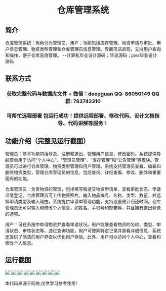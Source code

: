 <p><h1 align="center">仓库管理系统</h1></p>

## 简介
仓库管理系统：角色分为管理员、用户；功能包括库存管理、物资申请与审批、用户信息管理、物资类型管理和仓库管理员信息管理。界面简洁直观，支持用户查询和操作，便于仓库高效管理。    --计算机毕业设计源码；毕设源码；java毕业设计源码


## 联系方式
<p><h3 align="center">获取完整代码与数据库文件 + 微信：deepguan QQ: 86050149 QQ群: 783742310</h3></p>
<p><h3 align="center">可帮忙远程部署 包运行成功！提供远程部署、修改代码、设计文档指导、代码讲解等服务！</h3></p>

## 功能介绍（完整见运行截图）
管理员：基本功能包括登录、注册和退出，管理用户信息，修改密码。系统提供导航菜单用于访问“个人中心”、“管理员管理”、“库存管理”和“公告管理”等模块。管理员可以进行仓库管理、物资类型管理和用户管理。系统支持管理员查看、编辑和删除物资类型，管理仓库管理员的信息，包括查询、详细查看、修改、删除和重置密码的功能。

仓库管理员：负责物资的管理，包括填写和提交物资申请单、查看审批状态、申请详情登记。仓库管理员可上传物资照片，输入物品编号、名称、类型、数量，并选择申请类型及输入理由。系统提供申请单管理功能，支持设置预计归还时间。仓库管理员还可以输入和修改个人信息，如姓名、手机号和邮箱等，并且拥有退出登录的选项。

用户：可在系统中申请物资并查看申请状况。用户能够查看物资的名称、类型、申请状态、审核状态等。通过查询功能，用户可搜索特定记录并查看详细信息，系统还提供了简洁的用户界面以优化用户体验。此外，用户可以访问个人中心，查看和修改个人信息。


## 运行截图
![](https://bs-1329754181.cos.ap-shanghai.myqcloud.com/spring/WarehouseManagementSystem1/img/001.jpg)
![](https://bs-1329754181.cos.ap-shanghai.myqcloud.com/spring/WarehouseManagementSystem1/img/002.jpg)
![](https://bs-1329754181.cos.ap-shanghai.myqcloud.com/spring/WarehouseManagementSystem1/img/003.jpg)
![](https://bs-1329754181.cos.ap-shanghai.myqcloud.com/spring/WarehouseManagementSystem1/img/004.jpg)
![](https://bs-1329754181.cos.ap-shanghai.myqcloud.com/spring/WarehouseManagementSystem1/img/005.jpg)
![](https://bs-1329754181.cos.ap-shanghai.myqcloud.com/spring/WarehouseManagementSystem1/img/006.jpg)
![](https://bs-1329754181.cos.ap-shanghai.myqcloud.com/spring/WarehouseManagementSystem1/img/007.jpg)
![](https://bs-1329754181.cos.ap-shanghai.myqcloud.com/spring/WarehouseManagementSystem1/img/008.jpg)
![](https://bs-1329754181.cos.ap-shanghai.myqcloud.com/spring/WarehouseManagementSystem1/img/009.jpg)

<p>本代码来源于网络,仅供学习参考使用!</p>
